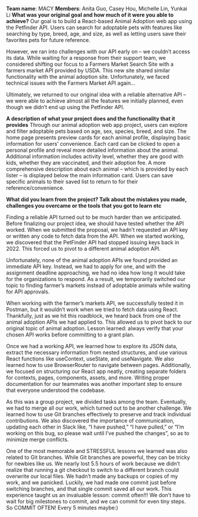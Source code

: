 **Team name**: MACY
**Members**: Anita Guo, Casey Hou, Michelle Lin, Yunkai Li
**What was your original goal and how much of it were you able to achieve?**
Our goal is to build a React-based Animal Adoption web app using the Petfinder API. Users can search for adoptable pets with features like searching by type, breed, age, and size, as well as letting users save their favorites pets for future reference.

However, we ran into challenges with our API early on – we couldn’t access its data. While waiting for a response from their support team, we considered shifting our focus to a Farmers Market Search Site with a farmers market API provided by USDA. This new site shared similar functionality with the animal adoption site. Unfortunately, we faced technical issues with the Farmers Market API again…

Ultimately, we returned to our original idea with a reliable alternative API – we were able to achieve almost all the features we initially planned, even though we didn’t end up using the Petfinder API.

**A description of what your project does and the functionality that it provides** 
Through our animal adoption web app project, users can explore and filter adoptable pets based on age, sex, species, breed, and size. The home page presents preview cards for each animal profile, displaying basic information for users’ convenience. Each card can be clicked to open a personal profile and reveal more detailed information about the animal. Additional information includes activity level, whether they are good with kids, whether they are vaccinated, and their adoption fee. A more comprehensive description about each animal – which is provided by each lister – is displayed below the main information card. Users can save specific animals to their saved list to return to for their reference/convenience.

**What did you learn from the project? Talk about the mistakes you made, challenges you overcame or the tools that you got to learn etc**

Finding a reliable API turned out to be much harder than we anticipated. Before finalizing our project idea, we should have tested whether the API worked. When we submitted the proposal, we hadn’t requested an API key or written any code to fetch data from the API. When we started working, we discovered that the PetFinder API had stopped issuing keys back in 2022. This forced us to pivot to a different animal adoption API.

Unfortunately, none of the animal adoption APIs we found provided an immediate API key. Instead, we had to apply for one, and with the assignment deadline approaching, we had no idea how long it would take for the organizations to respond. As a result, we temporarily switched our topic to finding farmer’s markets instead of adoptable animals while waiting for API approvals.

When working with the farmer’s markets API, we successfully tested it in Postman, but it wouldn’t work when we tried to fetch data using React. Thankfully, just as we hit this roadblock, we heard back from one of the animal adoption APIs we had applied to. This allowed us to pivot back to our original topic of animal adoption. Lesson learned: always verify that your chosen API works before committing to a grant plan.

Once we had a working API, we learned how to explore its JSON data, extract the necessary information from nested structures, and use various React functions like useContext, useState, and useNavigate. We also learned how to use BrowserRouter to navigate between pages. Additionally, we focused on structuring our React app neatly, creating separate folders for contexts, pages, components, assets, and more. Writing proper documentation for our teammates was another important step to ensure that everyone understood the codebase.

As this was a group project, we divided tasks among the team. Eventually, we had to merge all our work, which turned out to be another challenge. We learned how to use Git branches effectively to preserve and track individual contributions. We also discovered the importance of communication, updating each other in Slack like, “I have pushed,” “I have pulled,” or “I’m working on this bug, so please wait until I’ve pushed the changes”, so as to minimize merge conflicts.

One of the most memorable and STRESSFUL lessons we learned was also related to Git branches. While Git branches are powerful, they can be tricky for newbies like us. We nearly lost 5.5 hours of work because we didn’t realize that running a git checkout to switch to a different branch could overwrite our local files. We hadn’t made any backups or copies of my work, and we panicked. Luckily, we had made one commit just before switching branches, and that single commit saved all our work. This experience taught us an invaluable lesson: commit often!!! We don’t have to wait for big milestones to commit, and we can commit for even tiny steps. So COMMIT OFTEN! Every 5 minutes maybe:)

